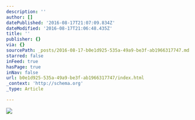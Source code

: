 ```yaml
---
description: ''
author: []
datePublished: '2016-08-17T21:07:09.834Z'
dateModified: '2016-08-17T21:06:48.435Z'
title: ''
publisher: {}
via: {}
sourcePath: _posts/2016-08-17-b0e1d925-535a-49a9-be3f-ab1966317747.md
starred: false
inFeed: true
hasPage: true
inNav: false
url: b0e1d925-535a-49a9-be3f-ab1966317747/index.html
_context: 'http://schema.org'
_type: Article

---
```

![](https://the-grid-user-content.s3-us-west-2.amazonaws.com/80ed7184-7964-4eca-a68d-f8627a9b570a.jpg)